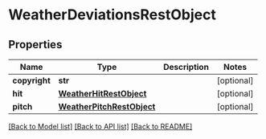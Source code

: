 # WeatherDeviationsRestObject

## Properties
Name | Type | Description | Notes
------------ | ------------- | ------------- | -------------
**copyright** | **str** |  | [optional] 
**hit** | [**WeatherHitRestObject**](WeatherHitRestObject.md) |  | [optional] 
**pitch** | [**WeatherPitchRestObject**](WeatherPitchRestObject.md) |  | [optional] 

[[Back to Model list]](../README.md#documentation-for-models) [[Back to API list]](../README.md#documentation-for-api-endpoints) [[Back to README]](../README.md)

